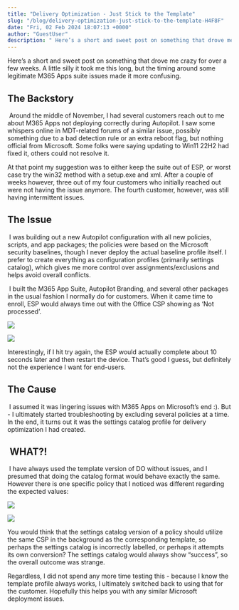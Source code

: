 ```yaml
---
title: "Delivery Optimization - Just Stick to the Template"
slug: "/blog/delivery-optimization-just-stick-to-the-template-H4F8F"
date: "Fri, 02 Feb 2024 18:07:13 +0000"
author: "GuestUser"
description: " Here’s a short and sweet post on something that drove me crazy for over a few weeks. A little silly it took me this long, but the timing around some legitimate M365 Apps suite issues made it more confusing.The Backstory&nbsp;Around the middle of November, I had several customers"
---
```


Here’s a short and sweet post on something that drove me crazy for over a few weeks. A little silly it took me this long, but the timing around some legitimate M365 Apps suite issues made it more confusing.

The Backstory
-------------

 Around the middle of November, I had several customers reach out to me about M365 Apps not deploying correctly during Autopilot. I saw some whispers online in MDT-related forums of a similar issue, possibly something due to a bad detection rule or an extra reboot flag, but nothing official from Microsoft. Some folks were saying updating to Win11 22H2 had fixed it, others could not resolve it.

At that point my suggestion was to either keep the suite out of ESP, or worst case try the win32 method with a setup.exe and xml. After a couple of weeks however, three out of my four customers who initially reached out were not having the issue anymore. The fourth customer, however, was still having intermittent issues.

The Issue
---------

 I was building out a new Autopilot configuration with all new policies, scripts, and app packages; the policies were based on the Microsoft security baselines, though I never deploy the actual baseline profile itself. I prefer to create everything as configuration profiles (primarily settings catalog), which gives me more control over assignments/exclusions and helps avoid overall conflicts.

 I built the M365 App Suite, Autopilot Branding, and several other packages in the usual fashion I normally do for customers. When it came time to enroll, ESP would always time out with the Office CSP showing as ‘Not processed’.

![](https://images.squarespace-cdn.com/content/v1/5dd365a31aa1fd743bc30b8e/526e5cb7-a0b1-44e2-8eab-039134e7d0da/Picture1.png)

![](https://images.squarespace-cdn.com/content/v1/5dd365a31aa1fd743bc30b8e/d4e0eac4-11e8-41b6-954b-a48797ded651/Picture2.png)

Interestingly, if I hit try again, the ESP would actually complete about 10 seconds later and then restart the device. That’s good I guess, but definitely not the experience I want for end-users.

The Cause
---------

 I assumed it was lingering issues with M365 Apps on Microsoft’s end :). But - I ultimately started troubleshooting by excluding several policies at a time. In the end, it turns out it was the settings catalog profile for delivery optimization I had created.

 WHAT?!
-------

 I have always used the template version of DO without issues, and I presumed that doing the catalog format would behave exactly the same. However there is one specific policy that I noticed was different regarding the expected values:

![](https://images.squarespace-cdn.com/content/v1/5dd365a31aa1fd743bc30b8e/84753bcc-6056-48ee-88a3-e1782928c756/Picture3.png)

![](https://images.squarespace-cdn.com/content/v1/5dd365a31aa1fd743bc30b8e/1ba9c619-4c75-4704-bede-499ba6153fdf/Picture4.png)

You would think that the settings catalog version of a policy should utilize the same CSP in the background as the corresponding template, so perhaps the settings catalog is incorrectly labelled, or perhaps it attempts its own conversion? The settings catalog would always show “success”, so the overall outcome was strange.

Regardless, I did not spend any more time testing this - because I know the template profile always works, I ultimately switched back to using that for the customer. Hopefully this helps you with any similar Microsoft deployment issues.